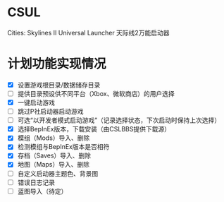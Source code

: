 # CSUL
Cities: Skylines II Universal Launcher 天际线2万能启动器 

# 计划功能实现情况
- [x] 设置游戏根目录/数据储存目录
- [ ] 提供目录预设供不同平台（Xbox、微软商店）的用户选择
- [x] 一键启动游戏
- [ ] 跳过P社启动器启动游戏
- [ ] 可选“以开发者模式启动游戏”（记录选择状态，下次启动时保持上次选择）
- [x] 选择BepInEx版本，下载安装（由CSLBBS提供下载源）
- [x] 模组（Mods）导入、删除
- [x] 检测模组与BepInEx版本是否相符
- [x] 存档（Saves）导入、删除
- [x] 地图（Maps）导入、删除
- [ ] 自定义启动器主题色、背景图
- [ ] 错误日志记录
- [ ] 蓝图导入（待定）
